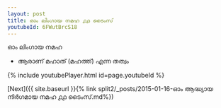 ```yaml
---
layout: post
title: ഓം ലിംഗായ നമഹ ൧൧ ടൈംസ്
youtubeId: 6FWutBrcS18
---
```

 
 
 ഓം ലിംഗായ നമഹ 
 
 -  ആരാണ് മഹാത് (മഹത്ത്) എന്ന തത്വം 
 
  
 
  
 
 
 
 
 
 


{% include youtubePlayer.html id=page.youtubeId %}
 
[Next]({{ site.baseurl }}{% link  split2/_posts/2015-01-16-ഓം ആദ്ധ്യായ നിർഗമായ നമഹ ൧൧ ടൈംസ്.md%})
 
